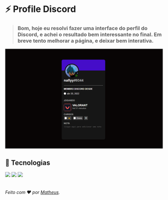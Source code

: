 # ⚡ Profile Discord

> ###   Bom, hoje eu resolvi fazer uma interface do perfil do Discord, e achei o resultado bem interessante no final. Em breve tento melhorar a página, e deixar bem interativa.


<img src="./imagens/foto.png">


## 🧠 Tecnologias

<div>
    <img src="https://img.shields.io/badge/HTML5-E34F26?style=for-the-badge&logo=html5&logoColor=white" />
    <img src="https://img.shields.io/badge/CSS3-1572B6?style=for-the-badge&logo=css3&logoColor=white" />
    <img src="https://img.shields.io/badge/JavaScript-F7DF1E?style=for-the-badge&logo=javascript&logoColor=black" />
</div>
<br>

###### Feito com ❤ por [Matheus](https://twitter.com/naflyyyy).

